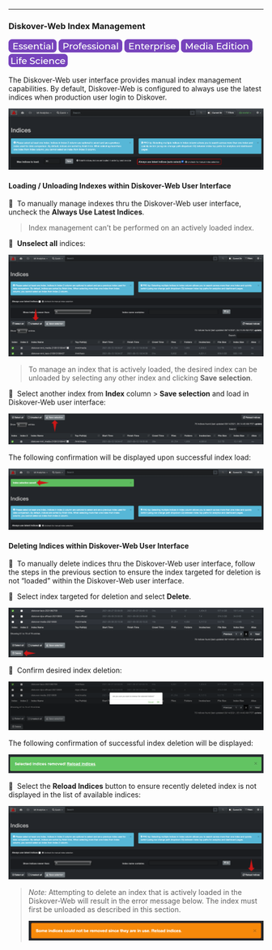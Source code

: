 ___
### Diskover-Web Index Management

![Image: Essential Edition Label](images/button_edition_essential.png)&nbsp;![Image: Professional Edition Label](images/button_edition_professional.png)&nbsp;![Image: Enterprise Edition Label](images/button_edition_enterprise.png)&nbsp;![Image: AJA Diskover Media Edition Label](images/button_edition_media.png)&nbsp;![Image: Life Science Edition Label](images/button_edition_life_science.png)

The Diskover-Web user interface provides manual index management capabilities. By default, Diskover-Web is configured to always use the latest indices when production user login to Diskover.

![Image: Always Use Latest Indices](images/image_indices_always_use_latest_indices.png)

#### Loading / Unloading Indexes within Diskover-Web User Interface

🔴 &nbsp;To manually manage indexes thru the Diskover-Web user interface, uncheck the **Always Use Latest Indices**.

>Index management can’t be performed on an actively loaded index.

🔴 &nbsp;**Unselect all** indices:

![Image: Unselect All Indices](images/image_indices_unselect_all_indices.png)

>To manage an index that is actively loaded, the desired index can be unloaded by selecting any other index and clicking **Save selection**.

🔴 &nbsp;Select another index from **Index** column > **Save selection** and load in Diskover-Web user interface:

![Image: Save Indices Selection](images/image_indices_save_selection.png)

The following confirmation will be displayed upon successful index load:

![Image: Index Selection Saved](images/image_indices_selection_saved.png)

#### Deleting Indices within Diskover-Web User Interface

🔴 &nbsp;To manually delete indices thru the Diskover-Web user interface, follow the steps in the previous section to ensure the index targeted for deletion is not “loaded” within the Diskover-Web user interface.

🔴 &nbsp;Select index targeted for deletion and select **Delete**.

![Image: Delete Index/Indices](images/image_indices_delete_index.png)

🔴 &nbsp;Confirm desired index deletion:

![Image: Index/Indices Deletion Confirmation](images/image_indices_delete_index_confirm_window.png)

The following confirmation of successful index deletion will be displayed:

![Image: Successful Index/Indices Deletion Confirmation](images/image_indices_delete_index_confirmation_msg.png)

🔴 &nbsp;Select the **Reload Indices** button to ensure recently deleted index is not displayed in the list of available indices:

![Image: Reload Indices](images/image_indices_reload_indices.png)

>_Note:_ Attempting to delete an index that is actively loaded in the Diskover-Web will result in the error message below. The index must first be unloaded as described in this section.
>
>![Image: Indices Removal Error Message](images/image_indices_delete_index_error_msg.png)
